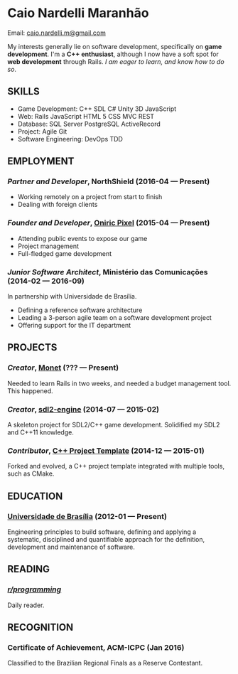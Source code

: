 Caio Nardelli Maranhão
============
Email: caio.nardelli.m@gmail.com



My interests generally lie on software development, specifically on **game development**. I'm a **C++ enthusiast**, although I now have a soft spot for **web development** through Rails. *I am eager to learn, and know how to do so*.

## SKILLS

  - Game Development: C++ SDL C# Unity 3D JavaScript 
  - Web: Rails JavaScript HTML 5 CSS MVC REST 
  - Database: SQL Server PostgreSQL ActiveRecord 
  - Project: Agile Git 
  - Software Engineering: DevOps TDD 

## EMPLOYMENT

### *Partner and Developer*, NorthShield (2016-04 — Present)


  - Working remotely on a project from start to finish
  - Dealing with foreign clients

### *Founder and Developer*, [Oniric Pixel](http://www.oniricpixel.com.br) (2015-04 — Present)


  - Attending public events to expose our game
  - Project management
  - Full-fledged game development

### *Junior Software Architect*, Ministério das Comunicações (2014-02 — 2016-09)

In partnership with Universidade de Brasília.
  - Defining a reference software architecture
  - Leading a 3-person agile team on a software development project
  - Offering support for the IT department


## PROJECTS

### *Creator*, [Monet](http://monet.herokuapp.com) (??? — Present)


Needed to learn Rails in two weeks, and needed a budget management tool. This happened.

### *Creator*, [sdl2-engine](http://caioicy.github.io/sdl2-engine/) (2014-07 — 2015-02)


A skeleton project for SDL2/C++ game development. Solidified my SDL2 and C++11 knowledge.

### *Contributor*, [C++ Project Template](http://caioicy.github.io/CPP_Project_Template/) (2014-12 — 2015-01)


Forked and evolved, a C++ project template integrated with multiple tools, such as CMake.



## EDUCATION

### [Universidade de Brasília](https://unb.br/) (2012-01 — Present)

Engineering principles to build software, defining and applying a systematic, disciplined and quantifiable approach for the definition, development and maintenance of software.






## READING

### [*r/programming*](https://www.reddit.com/r/programming/)
Daily reader.



## RECOGNITION

### Certificate of Achievement, ACM-ICPC (Jan 2016)
Classified to the Brazilian Regional Finals as a Reserve Contestant.




